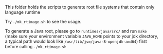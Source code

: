 This folder holds the scripts to generate root file systems that contain only language runtime

Try `./mk_rtimage.sh` to see the usage.

To generate a Java root, please go to `runtimes/java/src/` and run `make` (make sure your environment variable `JAVA_HOME` points to your jdk directory, a typical path would look like `/usr/lib/jvm/java-8-openjdk-amd64`) first before calling `./mk_rtimage.sh`
